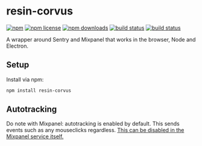 # resin-corvus
[![npm](https://img.shields.io/npm/v/resin-corvus.svg?style=flat-square)](https://npmjs.com/package/resin-corvus)
[![npm license](https://img.shields.io/npm/l/resin-corvus.svg?style=flat-square)](https://npmjs.com/package/resin-corvus)
[![npm downloads](https://img.shields.io/npm/dm/resin-corvus.svg?style=flat-square)](https://npmjs.com/package/resin-corvus)
[![build status](https://img.shields.io/travis/resin-io-modules/resin-corvus/master.svg?style=flat-square&label=linux)](https://travis-ci.org/resin-io-modules/resin-corvus)
[![build status](https://img.shields.io/appveyor/ci/resin-io/resin-corvus/master.svg?style=flat-square&label=windows)](https://ci.appveyor.com/project/resin-io/resin-corvus)

A wrapper around Sentry and Mixpanel that works in the browser, Node and Electron.

## Setup
Install via npm:
```bash
npm install resin-corvus
```

## Autotracking
Do note with Mixpanel: autotracking is enabled by default. This sends events
such as any mouseclicks regardless. [This can be disabled in the Mixpanel service
itself.](https://mixpanel.com/help/questions/articles/how-do-i-know-what-data-autotrack-is-collecting-and-what-if-im-not-comfortable-with-the-data-being-collected-can-i-turn-off-collection-of-specific-data)
